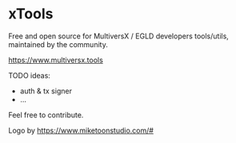 # xTools

Free and open source for MultiversX / EGLD developers tools/utils, maintained by the community.

https://www.multiversx.tools

TODO ideas:
- auth & tx signer
- ...

Feel free to contribute.

Logo by https://www.miketoonstudio.com/#
